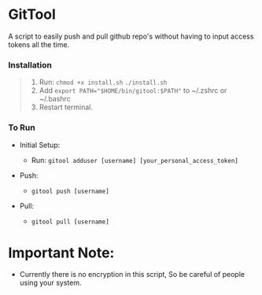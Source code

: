 # GitTool  

A script to easily push and pull github repo's without having to input access tokens all the time.

### Installation

>    1. Run: `chmod +x install.sh`
>            `./install.sh`
>    2. Add `export PATH="$HOME/bin/gitool:$PATH"` to ~/.zshrc or ~/.bashrc
>    3. Restart terminal.  

### To Run

* Initial Setup:
    * Run: `gitool adduser [username] [your_personal_access_token]`

* Push:
    * `gitool push [username]`

* Pull:
    * `gitool pull [username]`

# Important Note:

* Currently there is no encryption in this script, So be careful of people using your system.  
